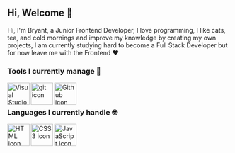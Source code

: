 ## Hi, Welcome 🙂

Hi, I'm Bryant, a Junior Frontend Developer, I love programming, I like cats, tea, and cold mornings and improve my knowledge by creating my own projects, I am currently studying hard to become a Full Stack Developer but for now leave me with the Frontend ❤

### Tools I currently manage 🤗

<img width="50px" height="50px" src="https://img.icons8.com/fluency/2x/visual-studio-code-2019.png" align="left" alt="Visual Studio Code icon" title="Visual Studio Code" />
<img width="50px" height="50px" src="https://img.icons8.com/color/2x/git.png" align="left" alt="git icon" title="git" />
<img width="50px" height="50px" src="https://img.icons8.com/ios-filled/2x/github.png" align="left" alt="Github icon" title="github" />

<br />
<br />

### Languages I currently handle 🤓

<img width="50px" height="50px" src="https://img.icons8.com/color/2x/html-5.png" align="left" alt="HTML icon" title="HTML 5" />
<img width="50px" height="50px" src="https://img.icons8.com/color/2x/css3.png" align="left" alt="CSS3 icon" title="CSS3" />
<img width="50px" height="50px" src="https://img.icons8.com/color/2x/javascript.png" align="left" alt="JavaScript icon" title="JavaScript" />

<br />
